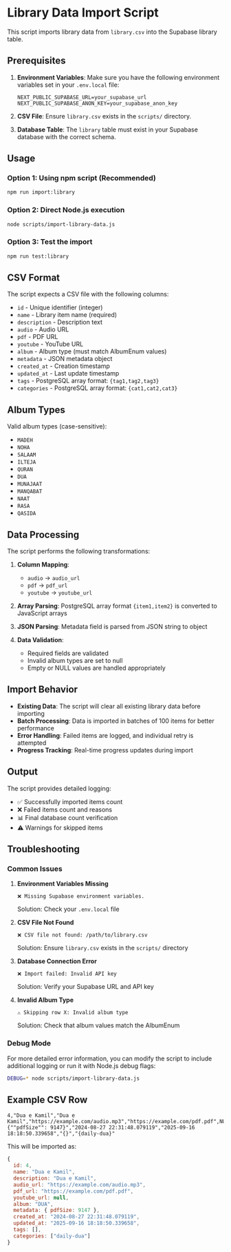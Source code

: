 # Library Data Import Script

This script imports library data from `library.csv` into the Supabase library table.

## Prerequisites

1. **Environment Variables**: Make sure you have the following environment variables set in your `.env.local` file:

   ```
   NEXT_PUBLIC_SUPABASE_URL=your_supabase_url
   NEXT_PUBLIC_SUPABASE_ANON_KEY=your_supabase_anon_key
   ```

2. **CSV File**: Ensure `library.csv` exists in the `scripts/` directory.

3. **Database Table**: The `library` table must exist in your Supabase database with the correct schema.

## Usage

### Option 1: Using npm script (Recommended)

```bash
npm run import:library
```

### Option 2: Direct Node.js execution

```bash
node scripts/import-library-data.js
```

### Option 3: Test the import

```bash
npm run test:library
```

## CSV Format

The script expects a CSV file with the following columns:

- `id` - Unique identifier (integer)
- `name` - Library item name (required)
- `description` - Description text
- `audio` - Audio URL
- `pdf` - PDF URL
- `youtube` - YouTube URL
- `album` - Album type (must match AlbumEnum values)
- `metadata` - JSON metadata object
- `created_at` - Creation timestamp
- `updated_at` - Last update timestamp
- `tags` - PostgreSQL array format: `{tag1,tag2,tag3}`
- `categories` - PostgreSQL array format: `{cat1,cat2,cat3}`

## Album Types

Valid album types (case-sensitive):

- `MADEH`
- `NOHA`
- `SALAAM`
- `ILTEJA`
- `QURAN`
- `DUA`
- `MUNAJAAT`
- `MANQABAT`
- `NAAT`
- `RASA`
- `QASIDA`

## Data Processing

The script performs the following transformations:

1. **Column Mapping**:

   - `audio` → `audio_url`
   - `pdf` → `pdf_url`
   - `youtube` → `youtube_url`

2. **Array Parsing**: PostgreSQL array format `{item1,item2}` is converted to JavaScript arrays

3. **JSON Parsing**: Metadata field is parsed from JSON string to object

4. **Data Validation**:
   - Required fields are validated
   - Invalid album types are set to null
   - Empty or NULL values are handled appropriately

## Import Behavior

- **Existing Data**: The script will clear all existing library data before importing
- **Batch Processing**: Data is imported in batches of 100 items for better performance
- **Error Handling**: Failed items are logged, and individual retry is attempted
- **Progress Tracking**: Real-time progress updates during import

## Output

The script provides detailed logging:

- ✅ Successfully imported items count
- ❌ Failed items count and reasons
- 📊 Final database count verification
- ⚠️ Warnings for skipped items

## Troubleshooting

### Common Issues

1. **Environment Variables Missing**

   ```
   ❌ Missing Supabase environment variables.
   ```

   Solution: Check your `.env.local` file

2. **CSV File Not Found**

   ```
   ❌ CSV file not found: /path/to/library.csv
   ```

   Solution: Ensure `library.csv` exists in the `scripts/` directory

3. **Database Connection Error**

   ```
   ❌ Import failed: Invalid API key
   ```

   Solution: Verify your Supabase URL and API key

4. **Invalid Album Type**

   ```
   ⚠️ Skipping row X: Invalid album type
   ```

   Solution: Check that album values match the AlbumEnum

### Debug Mode

For more detailed error information, you can modify the script to include additional logging or run it with Node.js debug flags:

```bash
DEBUG=* node scripts/import-library-data.js
```

## Example CSV Row

```csv
4,"Dua e Kamil","Dua e Kamil","https://example.com/audio.mp3","https://example.com/pdf.pdf",NULL,"DUA","{""pdfSize"": 9147}","2024-08-27 22:31:48.079119","2025-09-16 18:18:50.339658","{}","{daily-dua}"
```

This will be imported as:

```javascript
{
  id: 4,
  name: "Dua e Kamil",
  description: "Dua e Kamil",
  audio_url: "https://example.com/audio.mp3",
  pdf_url: "https://example.com/pdf.pdf",
  youtube_url: null,
  album: "DUA",
  metadata: { pdfSize: 9147 },
  created_at: "2024-08-27 22:31:48.079119",
  updated_at: "2025-09-16 18:18:50.339658",
  tags: [],
  categories: ["daily-dua"]
}
```
